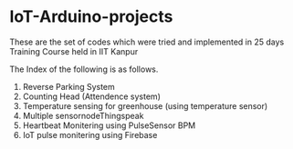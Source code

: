 # IoT-Arduino-projects
These are the set of codes which were tried and implemented in 25 days Training Course held in IIT Kanpur

The Index of the following is as follows.
1. Reverse Parking System 
2. Counting Head (Attendence system)
3. Temperature sensing for greenhouse (using temperature sensor)
4. Multiple sensornodeThingspeak
5. Heartbeat Monitering using PulseSensor BPM
6. IoT pulse monitering using Firebase
